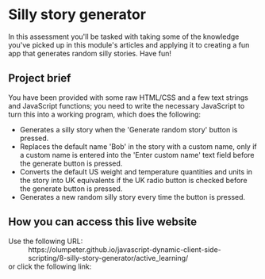 # Silly story generator

In this assessment you'll be tasked with taking some of the knowledge you've 
picked up in this module's articles and applying it to creating a fun app that 
generates random silly stories. Have fun!

## Project brief

You have been provided with some raw HTML/CSS and a few text strings and JavaScript functions; 
you need to write the necessary JavaScript to turn this into a working program, which does the 
following:

- Generates a silly story when the 'Generate random story' button is pressed.
- Replaces the default name 'Bob' in the story with a custom name, only if a 
custom name is entered into the 'Enter custom name' text field before the 
generate button is pressed.
- Converts the default US weight and temperature quantities and units in the 
story into UK equivalents if the UK radio button is checked before the 
generate button is pressed.
- Generates a new random silly story every time the button is pressed.

## How you can access this live website

<dl>
  Use the following URL:
  <dd>
    https://olumpeter.github.io/javascript-dynamic-client-side-scripting/8-silly-story-generator/active_learning/
  </dd>
  or click the following link:
  <dd>
